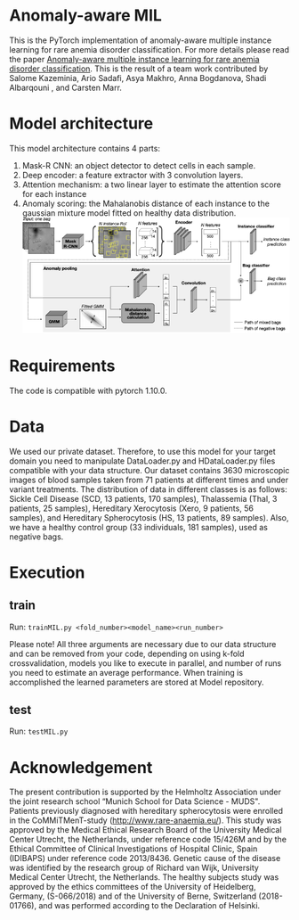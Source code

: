 # Anomaly-aware MIL
This is the PyTorch implementation of anomaly-aware multiple instance learning for rare anemia disorder classification.
For more details please read the paper 	[Anomaly-aware multiple instance learning for rare anemia disorder classification](https://www.example.com). 
This is the result of a team work contributed by Salome Kazeminia, Ario Sadafi, Asya Makhro, Anna Bogdanova, Shadi Albarqouni , and Carsten Marr.

# Model architecture 
This model architecture contains 4 parts:
1. Mask-R CNN: an object detector to detect cells in each sample.
2. Deep encoder: a feature extractor with 3 convolution layers.
3. Attention mechanism: a two linear layer to estimate the attention score for each instance
4. Anomaly scoring: the Mahalanobis distance of each instance to the gaussian mixture model fitted on healthy data distribution. 
![Anomaly-aware MIL architecture](diagram.png)

# Requirements
The code is compatible with pytorch 1.10.0.

# Data
We used our private dataset. Therefore, to use this model for your target domain you need to manipulate DataLoader.py and HDataLoader.py files compatible with your data structure.
Our dataset contains 3630 microscopic images of blood samples taken from 71 patients at different times and under variant treatments. 
The distribution of data in different classes is as follows: Sickle Cell Disease (SCD, 13 patients, 170 samples), Thalassemia (Thal, 3 patients, 25 samples), Hereditary Xerocytosis (Xero, 9 patients, 56 samples), and Hereditary Spherocytosis (HS, 13 patients, 89 samples). 
Also, we have a healthy control group (33 individuals, 181 samples), used as negative bags.

# Execution
## train 
Run:
```trainMIL.py <fold_number><model_name><run_number>```

Please note!
All three arguments are necessary due to our data structure and can be removed from your code, depending on using k-fold crossvalidation, models you like to execute in parallel, and number of runs you need to estimate an average performance.
When training is accomplished the learned parameters are stored at Model repository.

## test
Run: 
```testMIL.py```

# Acknowledgement
The present contribution is supported by the Helmholtz Association under the joint research school “Munich School for Data Science - MUDS".
Patients previously diagnosed with hereditary spherocytosis were enrolled in the CoMMiTMenT-study (http://www.rare-anaemia.eu/). This study was approved by the Medical Ethical Research Board of the University Medical Center Utrecht, the Netherlands, under reference code 15/426M and by the Ethical Committee of Clinical Investigations of Hospital Clinic, Spain (IDIBAPS) under reference code 2013/8436. Genetic cause of the disease was identified by the research group of Richard van Wijk, University Medical Center Utrecht, the Netherlands. The healthy subjects study was approved by the ethics committees of the University of Heidelberg, Germany, (S-066/2018) and of the University of Berne, Switzerland (2018-01766), and was performed according to the Declaration of Helsinki.

